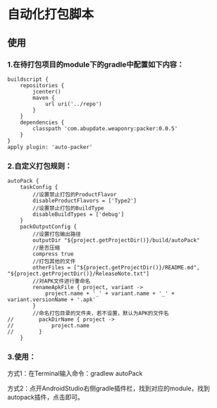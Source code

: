 # 自动化打包脚本

## 使用

### 1.在待打包项目的module下的gradle中配置如下内容：
```
buildscript {
    repositories {
        jcenter()
        maven {
            url uri('../repo')
        }
    }
    dependencies {
        classpath 'com.abupdate.weaponry:packer:0.0.5'
    }
}
apply plugin: 'auto-packer'
```

### 2.自定义打包规则：
```
autoPack {
    taskConfig {
        //设置禁止打包的ProductFlavor
        disableProductFlavors = ['Type2']
        //设置禁止打包的BuildType
        disableBuildTypes = ['debug']
    }
    packOutputConfig {
        //设置打包输出路径
        outputDir "${project.getProjectDir()}/build/autoPack"
        //是否压缩
        compress true
        //打包其他的文件
        otherFiles = ["${project.getProjectDir()}/README.md", "${project.getProjectDir()}/ReleaseNote.txt"]
        //对APK文件进行重命名
        renameApkFile { project, variant ->
            project.name + '_' + variant.name + '_' + variant.versionName + '.apk'
        }
        //命名打包目录的文件夹，若不设置，默认为APK的文件名
//        packDirName { project ->
//            project.name
//        }
    }
```

### 3.使用：
方式1：在Terminal输入命令：gradlew autoPack

方式2：点开AndroidStudio右侧gradle插件栏，找到对应的module，找到autopack插件，点击即可。
